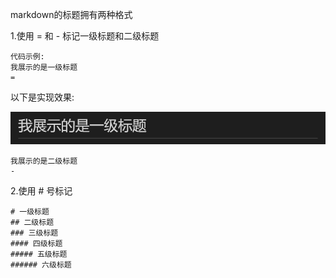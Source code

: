 markdown的标题拥有两种格式  

1.使用 = 和 - 标记一级标题和二级标题  


<!-- code_area -->
    代码示例:
    我展示的是一级标题
    =
<!-- code_area -->
以下是实现效果:
<!-- 02_title_img_01展示突破数据 -->
![02_title_img_01](../access/02_title_img_01.png)

<!-- code_area -->
    我展示的是二级标题
    -
<!-- code_area_end -->



2.使用 # 号标记

    # 一级标题
    ## 二级标题
    ### 三级标题
    #### 四级标题
    ##### 五级标题
    ###### 六级标题

